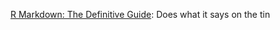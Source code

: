 [R Markdown: The Definitive Guide](https://bookdown.org/yihui/rmarkdown/): Does what it says on the tin
